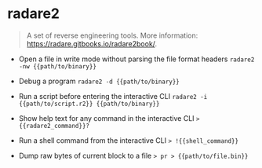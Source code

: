 # radare2
> A set of reverse engineering tools.
> More information: <https://radare.gitbooks.io/radare2book/>.

- Open a file in write mode without parsing the file format headers
`radare2 -nw {{path/to/binary}}`

- Debug a program
`radare2 -d {{path/to/binary}}`

- Run a script before entering the interactive CLI
`radare2 -i {{path/to/script.r2}} {{path/to/binary}}`

- Show help text for any command in the interactive CLI
`> {{radare2_command}}?`

- Run a shell command from the interactive CLI
`> !{{shell_command}}`

- Dump raw bytes of current block to a file
`> pr > {{path/to/file.bin}}`
